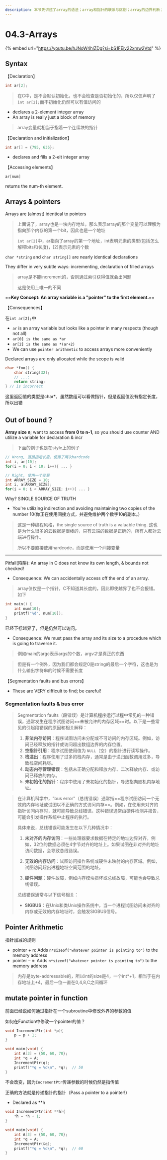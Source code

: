 ```yaml
---
description: 本节先讲述了array的语法；array和指针的联系与区别；array的边界判断；段错误和总线错误；指针的加减运算；以及如何在Function中修改pointer的位置。
---
```


# 04.3-Arrays

{% embed url="https://youtu.be/hJNoW4hlZDg?si=bS1FEiy22xmw2Vtd" %}

## Syntax

【Declaration】

```c
int ar[2];
```

> 在C中，是不会默认初始化，也不会检查是否初始化的，所以仅仅声明了`int ar[2];`而不初始化仍然可以有值访问的

- declares a 2-element integer array
- An array is really just a block of memory

> array变量就相当于指着一个连续块的指针

【Declaration and initialization】

```c
int ar[] = {795, 635};
```

- declares and fills a 2-elt integer array

【Accessing elements】

```c
ar[num]
```

returns the num-th element.

## Arrays & pointers

Arrays are (almost) identical to pointers

> 上面说了，array也是一块内存地址，那么表示array的那个变量可以理解为指向那个内存的第一个bit，因此也是一个地址
>
> `int ar[2]`中，ar指向了array的第一个地址，int表明元素的类型(包括怎么解释bits和长度)，[2]表示元素的个数

`char *string` and `char string[]` are nearly identical declarations

They differ in very subtle ways: incrementing, declaration of filled arrays

> array是不能increment的，否则通过索引获得值就会出问题
>
> 这是使用上唯一的不同

==**Key Concept: An array variable is a "pointer" to the first element.**==

【Consequences】

在`int ar[2];`中

- `ar` is an array variable but looks like a pointer in many respects (though not all)
- `ar[0] is the same as *ar`
- `ar[2] is the same as *(ar+2)`
- We can use `pointer arithmetic` to access arrays more conveniently

Declared arrays are only allocated while the scope is valid

```c
char *foo() {
    char string[32]; 
    // ...;
    return string;
} // is incorrect
```

这里返回值的类型是char*，虽然数组可以看做指针，但是返回值没有指定长度，所以出错

## Out of bound？

**Array size n**; want to access **from 0 to n-1**, so you should use counter AND utilize a variable for declaration & incr

> 下面的例子也是在style上的例子

```c
// Wrong, 直接指定长度，使用了两次hardcode
int i, ar[10];
for(i = 0; i < 10; i++){ ... }

// Right, 使用一个变量
int ARRAY_SIZE = 10;
int i, a[ARRAY_SIZE];
for(i = 0; i < ARRAY_SIZE; i++){ ... }

```

Why? SINGLE SOURCE OF TRUTH

- You're utilizing indirection and avoiding maintaining two copies of the number 10(你正在使用间接方式，并避免维护两个数字10的副本。)

> 这是一种编程风格，the single source of truth is a valuable thing. 这也是为什么很多的云数据是很棒的，只有云端的数据是正确的，所有人都对云端进行操作。
>
> 所以不要直接使用hardcode，而是使用一个间接变量

---

Pitfall(陷阱): An array in C does not know its own length, & bounds not checked!

- Consequence: We can accidentally access off the end of an array.

> array仅仅是一个指针，C不知道其长度的，因此即使越界了也不会报错。如下

```c
int main() {
    int num[10];
    printf("%d", num[10]);
}
```

已经下标越界了，但是仍然可以访问。

- Consequence: We must pass the array and its size to a procedure which is going to traverse it.

> 例如main的argc表示args的个数，argv才是真正的东西

> 但是有一个例外，因为我们都会规定0是string的最后一个字符，这也是为什么输出字符串的时候不需要长度

【Segmentation faults and bus errors】

- These are VERY difficult to find; be careful!

### Segmentation faults & bus error

> Segmentation faults（段错误）是计算机程序运行过程中常见的一种错误，通常发生在程序试图访问==未被允许的内存区域==时。以下是一些常见的引起段错误的原因和相关解释：
>
> 1. **非法内存访问**：程序试图访问未分配或不可访问的内存区域。例如，访问已经释放的指针或访问超出数组边界的内存位置。
> 2. **空指针引用**：程序试图使用值为 `NULL`（空）的指针进行读写操作。
> 3. **栈溢出**：程序使用了过多的栈内存，通常是由于递归函数调用过多，导致栈空间耗尽。
> 4. **动态内存管理错误**：包括未正确分配和释放内存、二次释放内存、或访问已释放的内存。
> 5. **未初始化的指针**：程序中使用了未初始化的指针，导致指向随机内存地址。

> 在计算机科学中，"bus error"（总线错误）通常指==程序试图访问一个无效的内存地址或试图以不正确的方式访问内存==。例如，在使用未对齐的指针访问内存时，就可能导致总线错误。这种错误通常由硬件检测并报告，可能会引发操作系统中止程序的执行。
>
> 具体来说，总线错误可能发生在以下几种情况中：
>
> 1. **未对齐的内存访问**：一些处理器要求数据在特定的地址边界对齐，例如，32位的数据必须在4字节对齐的地址上。如果试图在非对齐的地址访问数据，会导致总线错误。
>
> 2. **无效的内存访问**：试图访问操作系统或硬件未映射的内存区域。例如，试图访问超出进程地址空间范围的地址。
>
> 3. **硬件问题**：硬件故障，例如内存模块损坏或总线故障，可能也会导致总线错误。
>
> 总线错误通常与以下信号相关：
>
> - **SIGBUS**：在Unix和类Unix操作系统中，当一个进程试图访问未对齐的内存或无效的内存地址时，会触发SIGBUS信号。
>

## Pointer Arithmetic

指针加减的规则

- pointer + n: Adds `n*sizeof("whatever pointer is pointing to")` to the memory address
- pointer – n: Adds `n*sizeof("whatever pointer is pointing to")` to the memory address

> 内存是byte-addressable的，所以int的size是4，一个int*+1，相当于在内存地址上+4，最后一位一直在0,4,8,C之间循环

## mutate pointer in function

前面已经说如何通过指针在一个subroutine中修改外界的参数的值

如何在Function中修改一个pointer的值？

```c
void IncrementPtr(int *p){ 
    p = p + 1; 
}

void main(void) {
    int A[3] = {50, 60, 70};
    int *q = A;
    IncrementPtr(q);
    printf("*q = %d\n", *q);  // 50
}
```

不会改变，因为`IncrementPtr`传递参数的时候仍然是指传值

正确的方法就是传递指针的指针（Pass a pointer to a pointer!）

- Declared as **h

```c
void IncrementPtr(int **h){ 
    *h = *h + 1; 
}

void main(void) {
    int A[3] = {50, 60, 70};
    int *q = A;
    IncrementPtr(&q);
    printf("*q = %d\n", *q);  // 60
}
```

